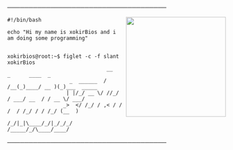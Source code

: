 
─────────────────────────────────────
</p>


<img align='right' src="https://cdn.discordapp.com/emojis/850761499965915166.gif?v=1" width="230">

```shell
#!/bin/bash

echo "Hi my name is xokirBios and i am doing some programming"


xokirbios@root:~$ figlet -c -f slant xokirBios
                                __   _      ____  _           
                    _  ______  / /__(_)____/ __ )(_)___  _____
                   | |/_/ __ \/ //_/ / ___/ __  / / __ \/ ___/
                  _>  </ /_/ / ,< / / /  / /_/ / / /_/ (__  ) 
                 /_/|_|\____/_/|_/_/_/  /_____/_/\____/____/
```

─────────────────────────────────────





